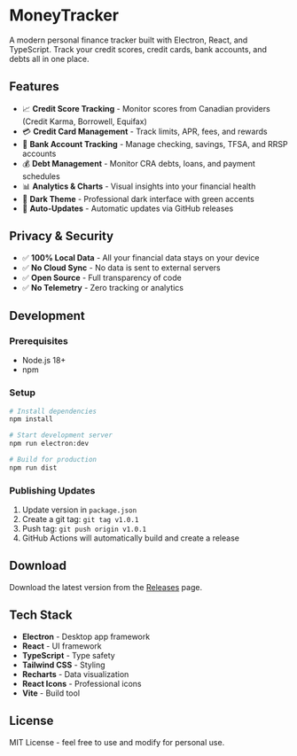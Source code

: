 # MoneyTracker

A modern personal finance tracker built with Electron, React, and TypeScript. Track your credit scores, credit cards, bank accounts, and debts all in one place.

## Features

- 📈 **Credit Score Tracking** - Monitor scores from Canadian providers (Credit Karma, Borrowell, Equifax)
- 💳 **Credit Card Management** - Track limits, APR, fees, and rewards
- 🏦 **Bank Account Tracking** - Manage checking, savings, TFSA, and RRSP accounts
- 💰 **Debt Management** - Monitor CRA debts, loans, and payment schedules
- 📊 **Analytics & Charts** - Visual insights into your financial health
- 🌙 **Dark Theme** - Professional dark interface with green accents
- 🔄 **Auto-Updates** - Automatic updates via GitHub releases

## Privacy & Security

- ✅ **100% Local Data** - All your financial data stays on your device
- ✅ **No Cloud Sync** - No data is sent to external servers
- ✅ **Open Source** - Full transparency of code
- ✅ **No Telemetry** - Zero tracking or analytics

## Development

### Prerequisites
- Node.js 18+
- npm

### Setup
```bash
# Install dependencies
npm install

# Start development server
npm run electron:dev

# Build for production
npm run dist
```

### Publishing Updates

1. Update version in `package.json`
2. Create a git tag: `git tag v1.0.1`
3. Push tag: `git push origin v1.0.1`
4. GitHub Actions will automatically build and create a release

## Download

Download the latest version from the [Releases](https://github.com/WynterJones/MT/releases) page.

## Tech Stack

- **Electron** - Desktop app framework
- **React** - UI framework
- **TypeScript** - Type safety
- **Tailwind CSS** - Styling
- **Recharts** - Data visualization
- **React Icons** - Professional icons
- **Vite** - Build tool

## License

MIT License - feel free to use and modify for personal use.
